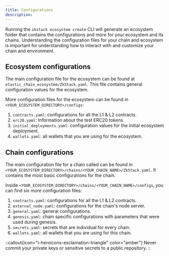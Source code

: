```yaml
---
title: Configurations
description:
---
```


Running the `zkstack ecosystem create` CLI
will generate an ecosystem folder that contains the configurations and more for your ecosystem and its chains.
Understanding the configuration files for your chain and ecosystem is important for understanding how to interact with and customize your chain and environment.

## Ecosystem configurations

The main configuration file for the ecosystem can be found at `elastic_chain_ecosystem/ZkStack.yaml`.
This file contains general configuration values for the ecosystem.

More configuration files for the ecosystem can be found in `<YOUR_ECOSYSTEM_DIRECTORY>/configs`:

1. `contracts.yaml`: configurations for all the L1 & L2 contracts.
1. `erc20.yaml`: Information about the test ERC20 tokens.
1. `initial_deployments.yaml`: configuration values for the initial ecosystem deployment.
1. `wallets.yaml`: all wallets that you are using for the ecosystem.

## Chain configurations

The main configuration file for a chain called can be found in `<YOUR_ECOSYSTEM_DIRECTORY>/chains/<YOUR_CHAIN_NAME>/ZkStack.yaml`.
It contains the most basic configurations for the chain.

Inside `<YOUR_ECOSYSTEM_DIRECTORY>/chains/<YOUR_CHAIN_NAME>/configs`, you can find six more configuration files:

1. `contracts.yaml`: configurations for all the L1 & L2 contracts.
1. `external_node.yaml`: configurations for the chain's node server.
1. `general.yaml`: general configurations.
1. `genesis.yaml`: chain specific configurations with parameters that were used during genesis.
1. `secrets.yaml`: secrets that are individual for every chain.
1. `wallets.yaml`: all wallets that you are using for this chain.

::callout{icon="i-heroicons-exclamation-triangle" color="amber"}
Never commit your private keys or sensitive secrets to a public repository.
::
